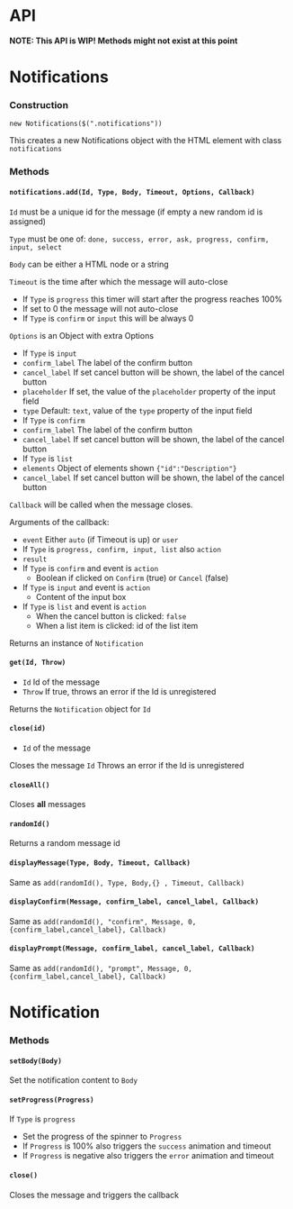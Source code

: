 # API
**NOTE: This API is WIP! Methods might not exist at this point**

# Notifications
### Construction
```
new Notifications($(".notifications"))
```
This creates a new Notifications object with the HTML element with class `notifications`

### Methods
#### `notifications.add(Id, Type, Body, Timeout, Options, Callback)`
`Id` must be a unique id for the message (if empty a new random id is assigned)

`Type` must be one of: `done, success, error, ask, progress, confirm, input, select`

`Body` can be either a HTML node or a string

`Timeout` is the time after which the message will auto-close
 - If `Type` is `progress` this timer will start after the progress reaches 100%
 - If set to 0 the message will not auto-close
 - If `Type` is `confirm` or `input` this will be always 0

`Options` is an Object with extra Options
 - If `Type` is `input`
  - `confirm_label` The label of the confirm button
  - `cancel_label` If set cancel button will be shown, the label of the cancel button
  - `placeholder` If set, the value of the `placeholder` property of the input field
  - `type` Default: `text`, value of the `type` property of the input field
 - If `Type` is `confirm`
  - `confirm_label` The label of the confirm button
  - `cancel_label` If set cancel button will be shown, the label of the cancel button
 - If `Type` is `list`
  - `elements` Object of elements shown `{"id":"Description"}`
  - `cancel_label` If set cancel button will be shown, the label of the cancel button


`Callback` will be called when the message closes.

Arguments of the callback:
 - `event` Either `auto` (if Timeout is up) or `user`
  - If `Type` is `progress, confirm, input, list` also `action`
 - `result`
  - If `Type` is `confirm` and event is `action`
    - Boolean if clicked on `Confirm` (true) or `Cancel` (false)
  - If `Type` is `input` and event is `action`
    - Content of the input box
  - If `Type` is `list` and event is `action`
    - When the cancel button is clicked: `false`
    - When a list item is clicked: id of the list item

Returns an instance of `Notification`

#### `get(Id, Throw)`
- `Id` Id of the message
- `Throw` If true, throws an error if the Id is unregistered

Returns the `Notification` object for `Id`

#### `close(id)`
 - `Id` of the message

Closes the message `Id`
Throws an error if the Id is unregistered

#### `closeAll()`

Closes **all** messages

#### `randomId()`

Returns a random message id

#### `displayMessage(Type, Body, Timeout, Callback)`

Same as `add(randomId(), Type, Body,{} , Timeout, Callback)`

#### `displayConfirm(Message, confirm_label, cancel_label, Callback)`

Same as `add(randomId(), "confirm", Message, 0, {confirm_label,cancel_label}, Callback)`

#### `displayPrompt(Message, confirm_label, cancel_label, Callback)`

Same as `add(randomId(), "prompt", Message, 0, {confirm_label,cancel_label}, Callback)`

# Notification
### Methods
#### `setBody(Body)`
Set the notification content to `Body`

#### `setProgress(Progress)`
If `Type` is `progress`
 - Set the progress of the spinner to `Progress`
  - If `Progress` is 100% also triggers the `success` animation and timeout
  - If `Progress` is negative also triggers the `error` animation and timeout

#### `close()`
Closes the message and triggers the callback
